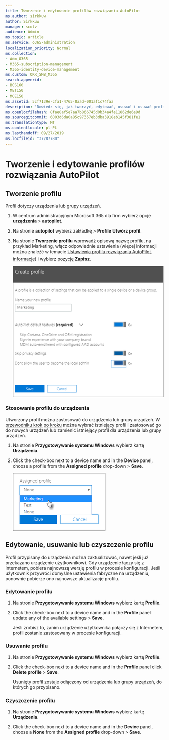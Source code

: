 ```yaml
---
title: Tworzenie i edytowanie profilów rozwiązania AutoPilot
ms.author: sirkkuw
author: Sirkkuw
manager: scotv
audience: Admin
ms.topic: article
ms.service: o365-administration
localization_priority: Normal
ms.collection:
- Adm_O365
- M365-subscription-management
- M365-identity-device-management
ms.custom: OKR_SMB_M365
search.appverid:
- BCS160
- MET150
- MOE150
ms.assetid: 5cf7139e-cfa1-4765-8aad-001af1c74faa
description: 'Dowiedz się, jak tworzyć, edytować, usuwać i usuwać profile AutoPilot. '
ms.openlocfilehash: 8fae8af5e7aa7b866745d0b34a4fe11862de6e9d
ms.sourcegitcommit: 6003d6da0a85c97357eb3dba3918eb145f381fe1
ms.translationtype: MT
ms.contentlocale: pl-PL
ms.lasthandoff: 09/27/2019
ms.locfileid: "37287780"
---
```

# <a name="create-and-edit-autopilot-profiles"></a>Tworzenie i edytowanie profilów rozwiązania AutoPilot

## <a name="create-a-profile"></a>Tworzenie profilu

Profil dotyczy urządzenia lub grupy urządzeń.
  
1. W centrum administracyjnym Microsoft 365 dla firm wybierz opcję **urządzenia** \> **autopilot**.
  
2. Na stronie **autopilot** wybierz zakładkę \> **Profile** **Utwórz profil**.
    
3. Na stronie **Tworzenie profilu** wprowadź opisową nazwę profilu, na przykład Marketing, włącz odpowiednie ustawienia (więcej informacji można znaleźć w temacie [Ustawienia profilu rozwiązania AutoPilot  informacje](autopilot-profile-settings.md)) i wybierz pozycję **Zapisz**.
    
    ![Enter name and turn on settings in the Create profile panel.](media/63b5a00d-6a5d-48d0-9557-e7531e80702a.png)
  
### <a name="apply-profile-to-a-device"></a>Stosowanie profilu do urządzenia

Utworzony profil można zastosować do urządzenia lub grupy urządzeń. W [przewodniku krok po kroku](add-autopilot-devices-and-profile.md) można wybrać istniejący profil i zastosować go do nowych urządzeń lub zamienić istniejący profil dla urządzenia lub grupy urządzeń. 
  
1. Na stronie **Przygotowywanie systemu Windows** wybierz kartę **Urządzenia**. 
    
2. Click the check-box next to a device name and in the **Device** panel, choose a profile from the **Assigned profile** drop-down \> **Save**.
    
    ![In the Device panel, select an Assigned profile to apply it.](media/ed0ce33f-9241-4403-a5de-2dddffdc6fb9.png)
  
## <a name="edit-delete-or-remove-a-profile"></a>Edytowanie, usuwanie lub czyszczenie profilu

Profil przypisany do urządzenia można zaktualizować, nawet jeśli już przekazano urządzenie użytkownikowi. Gdy urządzenie łączy się z Internetem, pobiera najnowszą wersję profilu w procesie konfiguracji. Jeśli użytkownik przywróci domyślne ustawienia fabryczne na urządzeniu, ponownie pobierze ono najnowsze aktualizacje profilu. 
  
### <a name="edit-a-profile"></a>Edytowanie profilu

1. Na stronie **Przygotowywanie systemu Windows** wybierz kartę **Profile**. 
    
2. Click the check-box next to a device name and in the **Profile** panel update any of the available settings \> **Save**.
    
    Jeśli zrobisz to, zanim urządzenie użytkownika połączy się z Internetem, profil zostanie zastosowany w procesie konfiguracji.
    
### <a name="delete-a-profile"></a>Usuwanie profilu

1. Na stronie **Przygotowywanie systemu Windows** wybierz kartę **Profile**. 
    
2. Click the check-box next to a device name and in the **Profile** panel click **Delete profile** \> **Save**.
    
    Usunięty profil zostaje odłączony od urządzenia lub grupy urządzeń, do których go przypisano.
    
### <a name="remove-a-profile"></a>Czyszczenie profilu

1. Na stronie **Przygotowywanie systemu Windows** wybierz kartę **Urządzenia**. 
    
2. Click the check-box next to a device name and in the **Device** panel, choose a **None** from the **Assigned profile** drop-down \> **Save**.
    
